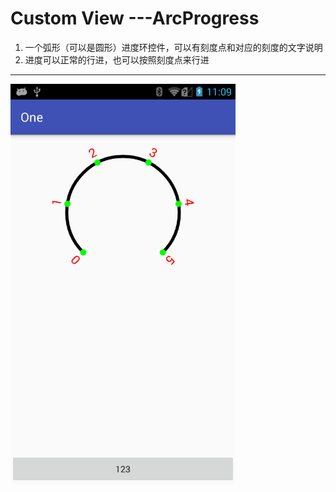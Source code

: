 # Custom View ---ArcProgress
 1. 一个弧形（可以是圆形）进度环控件，可以有刻度点和对应的刻度的文字说明
 2. 进度可以正常的行进，也可以按照刻度点来行进
 
-----------------------------------------------------------------------------------

 <img src="https://github.com/genylife/One/blob/master/screenshot.png" width = "360" height = "640" alt="screenshot" align=center />
